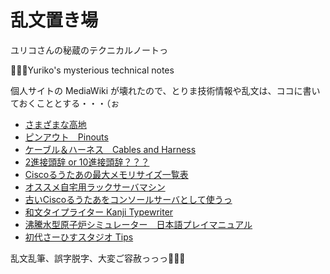 # 乱文置き場
ユリコさんの秘蔵のテクニカルノートっ

👩🏻‍💻Yuriko's mysterious technical notes

個人サイトの MediaWiki が壊れたので、とりま技術情報や乱文は、ココに書いておくこととする・・・（ぉ

* [さまざまな高地](hills_on_battlefield.md)
* [ピンアウト　Pinouts](pinouts.md)
* [ケーブル＆ハーネス　Cables and Harness](cables.md)
* [2進接頭辞 or 10進接頭辞？？？](binary_prefix.md)
* [Ciscoるうたあの最大メモリサイズ一覧表](cisco_max_memory_size.md)
* [オススメ自宅用ラックサーバマシン](recomanded_homeservers.md)
* [古いCiscoるうたあをコンソールサーバとして使うっ](cisco_router_as_console_server.md)
* [和文タイプライター Kanji Typewriter](japanese_kanji_typewriter.md)
* [沸騰水型原子炉シミュレーター　日本語プレイマニュアル](bwr_introduction.md)
* [初代さーひすスタジオ Tips](SurfaceStudio.md)

乱文乱筆、誤字脱字、大変ご容赦っっっ🙇🏻‍♀️
